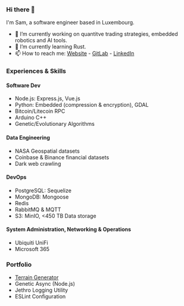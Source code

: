 ### Hi there 👋

I'm Sam, a software engineer based in Luxembourg.

- 🔭 I’m currently working on quantitve trading strategies, embedded robotics and AI tools.
- 🌱 I’m currently learning Rust.
- 📫 How to reach me: [Website](https://sam.mills.lu/) - [GitLab](https://gitlab.com/sammills/) - [LinkedIn](https://www.linkedin.com/in/sam-mills-lu/)

### Experiences & Skills

#### Software Dev
* Node.js: Express.js, Vue.js
* Python: Embedded (compression & encryption), GDAL
* Bitcoin/Litecoin RPC
* Arduino C++
* Genetic/Evolutionary Algorithms

#### Data Engineering
* NASA Geospatial datasets
* Coinbase & Binance financial datasets
* Dark web crawling

#### DevOps
* PostgreSQL: Sequelize
* MongoDB: Mongoose
* Redis
* RabbitMQ & MQTT
* S3: MinIO, <450 TB Data storage

#### System Administration, Networking & Operations
* Ubiquiti UniFi
* Microsoft 365

### Portfolio
* [Terrain Generator](https://sammills.gitlab.io/TerrainSimulator/)
* Genetic Async (Node.js)
* Jethro Logging Utility
* ESLint Configuration

